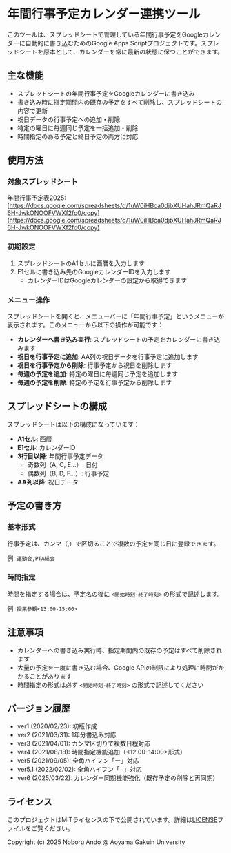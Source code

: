 # 年間行事予定カレンダー連携ツール

このツールは、スプレッドシートで管理している年間行事予定をGoogleカレンダーに自動的に書き込むためのGoogle Apps Scriptプロジェクトです。スプレッドシートを原本として、カレンダーを常に最新の状態に保つことができます。

## 主な機能

- スプレッドシートの年間行事予定をGoogleカレンダーに書き込み
- 書き込み時に指定期間内の既存の予定をすべて削除し、スプレッドシートの内容で更新
- 祝日データの行事予定への追加・削除
- 特定の曜日に毎週同じ予定を一括追加・削除
- 時間指定のある予定と終日予定の両方に対応

## 使用方法

### 対象スプレッドシート

年間行事予定表2025: [https://docs.google.com/spreadsheets/d/1uW0iHBca0djbXUHahJRmQaRJ6H-JwkONOOFVWXf2fo0/copy](https://docs.google.com/spreadsheets/d/1uW0iHBca0djbXUHahJRmQaRJ6H-JwkONOOFVWXf2fo0/copy)

### 初期設定

1. スプレッドシートのA1セルに西暦を入力します
2. E1セルに書き込み先のGoogleカレンダーIDを入力します
   - カレンダーIDはGoogleカレンダーの設定から取得できます

### メニュー操作

スプレッドシートを開くと、メニューバーに「年間行事予定」というメニューが表示されます。このメニューから以下の操作が可能です：

- **カレンダーへ書き込み実行**: スプレッドシートの予定をカレンダーに書き込みます
- **祝日を行事予定に追加**: AA列の祝日データを行事予定に追加します
- **祝日を行事予定から削除**: 行事予定から祝日を削除します
- **毎週の予定を追加**: 特定の曜日に毎週同じ予定を追加します
- **毎週の予定を削除**: 特定の予定を行事予定から削除します

## スプレッドシートの構成

スプレッドシートは以下の構成になっています：

- **A1セル**: 西暦
- **E1セル**: カレンダーID
- **3行目以降**: 年間行事予定データ
  - 奇数列（A, C, E...）: 日付
  - 偶数列（B, D, F...）: 行事予定
- **AA列以降**: 祝日データ

## 予定の書き方

### 基本形式

行事予定は、カンマ（,）で区切ることで複数の予定を同じ日に登録できます。

例: `運動会,PTA総会`

### 時間指定

時間を指定する場合は、予定名の後に `<開始時刻-終了時刻>` の形式で記述します。

例: `授業参観<13:00-15:00>`

## 注意事項

- カレンダーへの書き込み実行時、指定期間内の既存の予定はすべて削除されます
- 大量の予定を一度に書き込む場合、Google APIの制限により処理に時間がかかることがあります
- 時間指定の形式は必ず `<開始時刻-終了時刻>` の形式で記述してください

## バージョン履歴

- ver1 (2020/02/23): 初版作成
- ver2 (2021/03/31): 1年分書込み対応
- ver3 (2021/04/01): カンマ区切りで複数日程対応
- ver4 (2021/08/18): 時間指定機能追加（<12:00-14:00>形式）
- ver5 (2021/09/05): 全角ハイフン「ー」対応
- ver5.1 (2022/02/02): 全角ハイフン「−」対応
- ver6 (2025/03/22): カレンダー同期機能強化（既存予定の削除と再同期）

## ライセンス

このプロジェクトはMITライセンスの下で公開されています。詳細は[LICENSE](LICENSE)ファイルをご覧ください。

Copyright (c) 2025 Noboru Ando @ Aoyama Gakuin University
